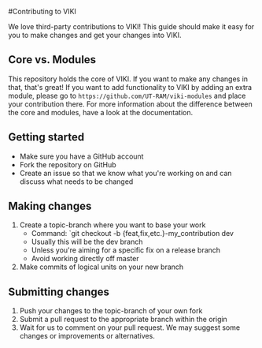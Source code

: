 <!-- VIKI_VERSION_INFO
VIKI: more than a GUI for ROS 
version number: 0.1
version name: Alice

Copyright (c) 2016 Robin Hoogervorst, Alex Kamphuis, Cees Trouwborst, https://github.com/UT-RAM/viki

Permission is hereby granted, free of charge, to any person obtaining
a copy of this software and associated documentation files (the
"Software"), to deal in the Software without restriction, including
without limitation the rights to use, copy, modify, merge, publish,
distribute, sublicense, and/or sell copies of the Software, and to
permit persons to whom the Software is furnished to do so, subject to
the following conditions:

The above copyright notice and this permission notice shall be
included in all copies or substantial portions of the Software.

THE SOFTWARE IS PROVIDED "AS IS", WITHOUT WARRANTY OF ANY KIND,
EXPRESS OR IMPLIED, INCLUDING BUT NOT LIMITED TO THE WARRANTIES OF
MERCHANTABILITY, FITNESS FOR A PARTICULAR PURPOSE AND
NONINFRINGEMENT. IN NO EVENT SHALL THE AUTHORS OR COPYRIGHT HOLDERS BE
LIABLE FOR ANY CLAIM, DAMAGES OR OTHER LIABILITY, WHETHER IN AN ACTION
OF CONTRACT, TORT OR OTHERWISE, ARISING FROM, OUT OF OR IN CONNECTION
WITH THE SOFTWARE OR THE USE OR OTHER DEALINGS IN THE SOFTWARE.

Connection between the HTML GUI and Python backend was established using work by David Baird following his tutorial on http://www.aclevername.com/articles/python-webgui/

Thank you for letting us use your great work, David.

This work has been funded by the European Commission's H2020 project AEROWORKS under grant no. 644128
END_VERSION_INFO -->
#Contributing to VIKI

We love third-party contributions to VIKI! This guide should make it easy for you to make changes and get your changes into VIKI. 

## Core vs. Modules

This repository holds the core of VIKI. If you want to make any changes in that, that's great! If you want to add functionality to VIKI by adding an extra module, please go to `https://github.com/UT-RAM/viki-modules` and place your contribution there. For more information about the difference between the core and modules, have a look at the documentation.

## Getting started

- Make sure you have a GitHub account
- Fork the repository on GitHub
- Create an issue so that we know what you're working on and can discuss what needs to be changed

## Making changes

1. Create a topic-branch where you want to base your work
    - Command: `git checkout -b {feat,fix,etc.}-my_contribution dev
    - Usually this will be the dev branch
    - Unless you're aiming for a specific fix on a release branch
    - Avoid working directly off master
1. Make commits of logical units on your new branch

## Submitting changes

1. Push your changes to the topic-branch of your own fork
1. Submit a pull request to the appropriate branch within the origin
1. Wait for us to comment on your pull request. We may suggest some changes or improvements or alternatives.

